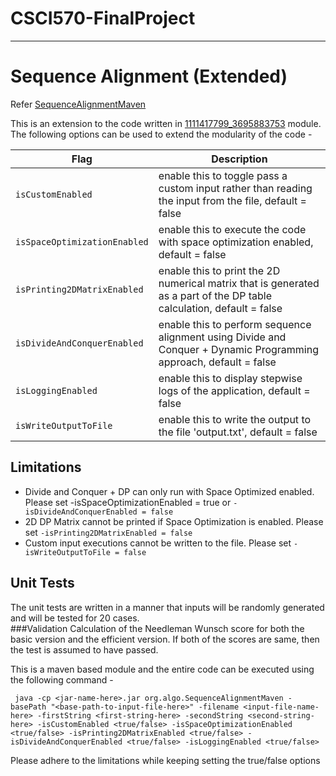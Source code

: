 # CSCI570-FinalProject




----------------------  
# Sequence Alignment (Extended)

Refer [SequenceAlignmentMaven](SequenceAlignmentMaven)   

This is an extension to the code written in [1111417799_3695883753](1111417799_3695883753) module. The following options
can be used to extend the modularity of the code -

| Flag                       | Description                                                                                                           |
|----------------------------|-----------------------------------------------------------------------------------------------------------------------|
| ```isCustomEnabled```            | enable this to toggle pass a custom input rather than reading the input from the file, default = false                |
| ```isSpaceOptimizationEnabled``` | enable this to execute the code with space optimization enabled, default = false                                      |
| ```isPrinting2DMatrixEnabled```  | enable this to print the 2D numerical matrix that is generated as a part of the DP table calculation, default = false |
| ```isDivideAndConquerEnabled```  | enable this to perform sequence alignment using Divide and Conquer + Dynamic Programming approach, default = false    |
| ```isLoggingEnabled```           | enable this to display stepwise logs of the application, default = false                                              |
| ```isWriteOutputToFile```        | enable this to write the output to the file 'output.txt', default = false                                             |

## Limitations

- Divide and Conquer + DP can only run with Space Optimized enabled. Please set -isSpaceOptimizationEnabled = true or ```-isDivideAndConquerEnabled = false```
- 2D DP Matrix cannot be printed if Space Optimization is enabled. Please set ```-isPrinting2DMatrixEnabled = false```
- Custom input executions cannot be written to the file. Please set ```-isWriteOutputToFile = false```

## Unit Tests  

The unit tests are written in a manner that inputs will be randomly generated and will be tested for 20 cases.  
###Validation
Calculation of the Needleman Wunsch score for both the basic version and the efficient version. If both of the scores are same, then the test is assumed to have passed.

This is a maven based module and the entire code can be executed using the following command - 
```
 java -cp <jar-name-here>.jar org.algo.SequenceAlignmentMaven -basePath "<base-path-to-input-file-here>" -filename <input-file-name-here> -firstString <first-string-here> -secondString <second-string-here> -isCustomEnabled <true/false> -isSpaceOptimizationEnabled <true/false> -isPrinting2DMatrixEnabled <true/false> -isDivideAndConquerEnabled <true/false> -isLoggingEnabled <true/false>
```

Please adhere to the limitations while keeping setting the true/false options 